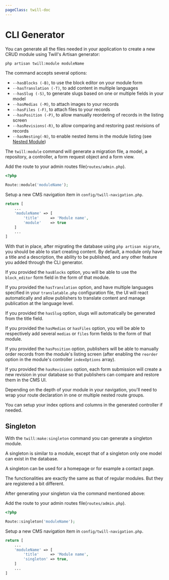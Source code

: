 ```yaml
---
pageClass: twill-doc
---
```


# CLI Generator

You can generate all the files needed in your application to create a new CRUD module using Twill's Artisan generator:

```bash
php artisan twill:module moduleName
```

The command accepts several options:
- `--hasBlocks (-B)`, to use the block editor on your module form
- `--hasTranslation (-T)`, to add content in multiple languages
- `--hasSlug (-S)`, to generate slugs based on one or multiple fields in your model
- `--hasMedias (-M)`, to attach images to your records
- `--hasFiles (-F)`, to attach files to your records
- `--hasPosition (-P)`, to allow manually reordering of records in the listing screen
- `--hasRevisions(-R)`, to allow comparing and restoring past revisions of records
- `--hasNesting(-N)`, to enable nested items in the module listing (see [Nested Module](/crud-modules/nested-modules.html))

The `twill:module` command will generate a migration file, a model, a repository, a controller, a form request object and a form view.

Add the route to your admin routes file(`routes/admin.php`).

```php
<?php

Route::module('moduleName');
```

Setup a new CMS navigation item in `config/twill-navigation.php`.

```php
return [
    ...
    'moduleName' => [
        'title'     => 'Module name',
        'module'    => true
    ]
    ...
]
```

With that in place, after migrating the database using `php artisan migrate`, you should be able to start creating content. By default, a module only have a title and a description, the ability to be published, and any other feature you added through the CLI generator.

If you provided the `hasBlocks` option, you will be able to use the `block_editor` form field in the form of that module.

If you provided the `hasTranslation` option, and have multiple languages specified in your `translatable.php` configuration file, the UI will react automatically and allow publishers to translate content and manage publication at the language level. 

If you provided the `hasSlug` option, slugs will automatically be generated from the title field.

If you provided the `hasMedias` or `hasFiles` option, you will be able to respectively add several `medias` or `files` form fields to the form of that module.

If you provided the `hasPosition` option, publishers will be able to manually order  records from the module's listing screen (after enabling the `reorder` option in the module's controller `indexOptions` array).

If you provided the `hasRevisions` option, each form submission will create a new revision in your database so that publishers can compare and restore them in the CMS UI.

Depending on the depth of your module in your navigation, you'll need to wrap your route declaration in one or multiple nested route groups.

You can setup your index options and columns in the generated controller if needed.

## Singleton

With the `twill:make:singleton` command you can generate a singleton module.

A singleton is similar to a module, except that of a singleton only one model can exist in the database.

A singleton can be used for a homepage or for example a contact page.

The functionalities are exactly the same as that of regular modules. But they are registered a bit different.

After generating your singleton via the command mentioned above:

Add the route to your admin routes file(`routes/admin.php`).

```php
<?php

Route::singleton('moduleName');
```

Setup a new CMS navigation item in `config/twill-navigation.php`.

```php
return [
    ...
    'moduleName' => [
        'title'     => 'Module name',
        'singleton' => true,
    ]
    ...
]
```
